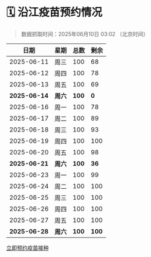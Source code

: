 # 🗓️ 沿江疫苗预约情况

> 数据抓取时间：2025年06月10日 03:02 （北京时间）

| 日期 | 星期 | 总数 | 剩余 |
|------|------|------|------|
| 2025-06-11 | 周三 | 100 | 68 |
| 2025-06-12 | 周四 | 100 | 78 |
| 2025-06-13 | 周五 | 100 | 69 |
| **2025-06-14** | **周六** | **100** | **0** |
| 2025-06-16 | 周一 | 100 | 78 |
| 2025-06-17 | 周二 | 100 | 89 |
| 2025-06-18 | 周三 | 100 | 93 |
| 2025-06-19 | 周四 | 100 | 100 |
| 2025-06-20 | 周五 | 100 | 98 |
| **2025-06-21** | **周六** | **100** | **36** |
| 2025-06-23 | 周一 | 100 | 99 |
| 2025-06-24 | 周二 | 100 | 100 |
| 2025-06-25 | 周三 | 100 | 100 |
| 2025-06-26 | 周四 | 100 | 100 |
| 2025-06-27 | 周五 | 100 | 100 |
| **2025-06-28** | **周六** | **100** | **100** |


<div class="button-container">
<a class="btn" href="http://yfzweb.ishequ.net/#/login" target="_blank">立即预约疫苗接种</a>
</div>
